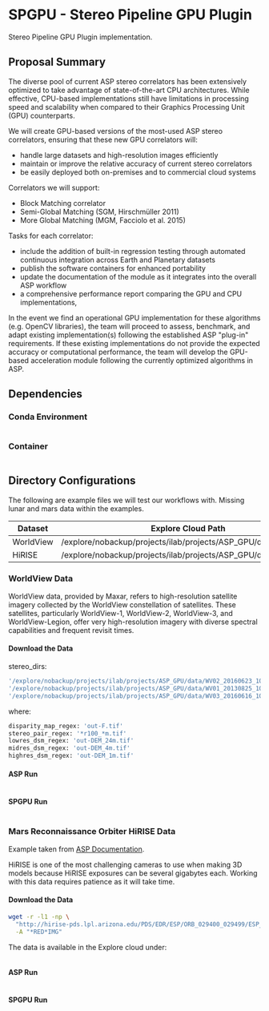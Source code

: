 # SPGPU - Stereo Pipeline GPU Plugin

Stereo Pipeline GPU Plugin implementation.

## Proposal Summary

The diverse pool of current ASP stereo correlators has been extensively optimized to take 
advantage of state-of-the-art CPU architectures. While effective, CPU-based implementations 
still have limitations in processing speed and scalability when compared to their Graphics 
Processing Unit (GPU) counterparts.

We will create GPU-based versions of the most-used ASP stereo correlators, ensuring that
these new GPU correlators will:
  - handle large datasets and high-resolution images efficiently
  - maintain or improve the relative accuracy of current stereo correlators
  - be easily deployed both on-premises and to commercial cloud systems

Correlators we will support:
  - Block Matching correlator
  - Semi-Global Matching (SGM, Hirschmüller 2011)
  - More Global Matching (MGM, Facciolo et al. 2015)

Tasks for each correlator:
  - include the addition of built-in regression testing through automated continuous integration across Earth and Planetary datasets
  - publish the software containers for enhanced portability
  - update the documentation of the module as it integrates into the overall ASP workflow
  - a comprehensive performance report comparing the GPU and CPU implementations,
  
In the event we find an operational GPU implementation for these algorithms (e.g. OpenCV libraries),
the team will proceed to assess, benchmark, and adapt existing implementation(s) following the 
established ASP "plug-in" requirements. If these existing implementations do not provide the expected 
accuracy or computational performance, the team will develop the GPU-based acceleration module following 
the currently optimized algorithms in ASP.

## Dependencies

### Conda Environment

```bash
```

### Container

```bash
```

## Directory Configurations

The following are example files we will test our workflows with.
Missing lunar and mars data within the examples.

| Dataset    | Explore Cloud Path                                              |
| ---------- | --------------------------------------------------------------- |
| WorldView  | /explore/nobackup/projects/ilab/projects/ASP_GPU/data/worldview |
| HiRISE     | /explore/nobackup/projects/ilab/projects/ASP_GPU/data/hirise    |

### WorldView Data

WorldView data, provided by Maxar, refers to high-resolution satellite imagery collected
by the WorldView constellation of satellites. These satellites, particularly WorldView-1,
WorldView-2, WorldView-3, and WorldView-Legion, offer very high-resolution imagery with
diverse spectral capabilities and frequent revisit times.

#### Download the Data

stereo_dirs:

```bash
'/explore/nobackup/projects/ilab/projects/ASP_GPU/data/WV02_20160623_10300100577C7E00_1030010058580000'
'/explore/nobackup/projects/ilab/projects/ASP_GPU/data/WV01_20130825_1020010024E78600_10200100241E6200'
'/explore/nobackup/projects/ilab/projects/ASP_GPU/data/WV03_20160616_104001001EBDB400_104001001E13F600'
```

where:

```bash
disparity_map_regex: 'out-F.tif'
stereo_pair_regex: '*r100_*m.tif'
lowres_dsm_regex: 'out-DEM_24m.tif'
midres_dsm_regex: 'out-DEM_4m.tif'
highres_dsm_regex: 'out-DEM_1m.tif'
```

#### ASP Run

```bash
```

#### SPGPU Run

```bash
```

### Mars Reconnaissance Orbiter HiRISE Data

Example taken from [ASP Documentation](https://stereopipeline.readthedocs.io/en/latest/examples/hirise.html).

HiRISE is one of the most challenging cameras to use when making 3D models because HiRISE exposures can be 
several gigabytes each. Working with this data requires patience as it will take time.

#### Download the Data

```bash
wget -r -l1 -np \
  "http://hirise-pds.lpl.arizona.edu/PDS/EDR/ESP/ORB_029400_029499/ESP_029421_2300/" \
  -A "*RED*IMG"
```

The data is available in the Explore cloud under:

```bash
```

#### ASP Run

```bash
```

#### SPGPU Run

```bash
```

